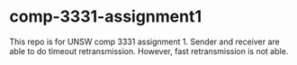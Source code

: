 # comp-3331-assignment1
This repo is for UNSW comp 3331 assignment 1. Sender and receiver are able to do timeout retransmission. However, fast retransmission is not able.
